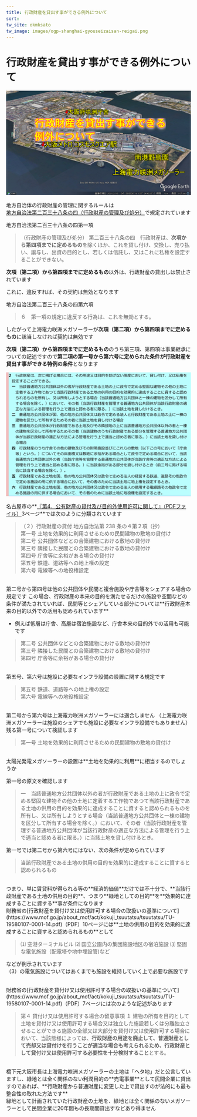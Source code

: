 ```yaml
---
title: 行政財産を貸出す事ができる例外について    
sort: 
tw_site: okmksato
tw_image: images/ogp-shanghai-gyouseizaisan-reigai.png  
---
```

# 行政財産を貸出す事ができる例外について  
![行政財産](images/ogp-shanghai-gyouseizaisan-reigai.png)

地方自治体の行政財産の管理に関するルールは  
[地方自治法第二百三十八条の四（行政財産の管理及び処分）](https://elaws.e-gov.go.jp/document?lawid=322AC0000000067_20220601_503AC0000000050#Mp-At_238_4)で規定されています

地方自治法第二百三十八条の四第一項

>（行政財産の管理及び処分）
第二百三十八条の四　行政財産は、**次項から第四項までに定めるもの**を除くほか、これを貸し付け、交換し、売り払い、譲与し、出資の目的とし、若しくは信託し、又はこれに私権を設定することができない。

**次項（第二項）から第四項までに定めるもの**以外は、行政財産の貸出しは禁止されています

これに、違反すれば、その契約は無効となります

地方自治法第二百三十八条の四第六項

>６　第一項の規定に違反する行為は、これを無効とする。

したがって上海電力咲洲メガソーラーが**次項（第二項）から第四項までに定めるもの**に該当しなければ契約は無効です

**次項（第二項）から第四項までに定めるもの**のうち第三項、第四項は事業継承についての記述ですので**第二項の第一号から第六号に定められた条件が行政財産を貸出す事ができる特例の条件**となります

![第二百三十八条の四第二項](images/tihoujiti-238-4-2.png)

名古屋市の**[『第4．公有財産の貸付及び目的外使用許可に関して』（PDFファイル）](https://www.city.nagoya.jp/kansa/cmsfiles/contents/0000032/32767/h23_hokatsu_honbun03.pdf)3ページ**では次のように分類されています

>（２）行政財産の貸付 地方自治法第 238 条の４第２項（抄）  
第一号 土地を効果的に利用させるための民間建物の敷地の貸付け  
第二号 公共団体などとの合築建物における敷地の貸付け  
第三号 隣接した民間との合築建物における敷地の貸付け  
第四号 庁舎等に余裕がある場合の貸付け  
第五号 鉄道、道路等への地上権の設定  
第六号 電線等への地役権設定

<br />
第二号から第四号は他の公共団体や民間と複合施設や庁舎等をシェアする場合の規定です  
この場合、行政財産の本来の目的を満たせるだけの施設や空間などの条件が満たされていれば、民間等とシェアしている部分については**行政財産本来の目的以外での活用も認められています**

- 例えば低層は庁舎、高層は宿泊施設など、庁舎本来の目的外での活用も可能です  

>第二号 公共団体などとの合築建物における敷地の貸付け  
第三号 隣接した民間との合築建物における敷地の貸付け  
第四号 庁舎等に余裕がある場合の貸付け  

<br />
第五号、第六号は施設に必要なインフラ設備の設置に関する規定です

>第五号 鉄道、道路等への地上権の設定  
第六号 電線等への地役権設定  

<br />
第二号から第六号は上海電力咲洲メガソーラーには適合しません  
（上海電力咲洲メガソーラーは施設のシェアでも施設に必要なインフラ設備でもありません）

<br />
残る第一号について検証します

>第一号 土地を効果的に利用させるための民間建物の敷地の貸付け  

<br />
太陽光発電メガソーラーの設置は**土地を効果的に利用**に相当するのでしょうか

第一号の原文を確認します

>一　当該普通地方公共団体以外の者が行政財産である土地の上に政令で定める堅固な建物その他の土地に定着する工作物であつて当該行政財産である土地の供用の目的を効果的に達成することに資すると認められるものを所有し、又は所有しようとする場合（当該普通地方公共団体と一棟の建物を区分して所有する場合を除く。）において、その者（当該行政財産を管理する普通地方公共団体が当該行政財産の適正な方法による管理を行う上で適当と認める者に限る。）に当該土地を貸し付けるとき。

第一号では第二号から第六号にはない、次の条件が定められています

>当該行政財産である土地の供用の目的を効果的に達成することに資すると認められるもの

<br />
つまり、単に賃貸料が得られる等の**経済的価値**だけでは不十分で、**当該行政財産である土地の供用の目的**、つまり**緑地としての目的**を**効果的に達成することに資する**事が条件になります

<br />
財務省の[行政財産を貸付け又は使用許可する場合の取扱いの基準について](https://www.mof.go.jp/about_mof/act/kokuji_tsuutatsu/tsuutatsu/TU-19580107-0001-14.pdf)（PDF）10ページには**土地の供用の目的を効果的に達成することに資すると認められるもの**として

>⑴ 空港ターミナルビル
⑵ 国立公園内の集団施設地区の宿泊施設
⑶ 堅固な電気施設（配電塔や地中埋設管)など

などが例示されています  
（3）の電気施設についてはあくまでも施設を維持していく上で必要な施設です

<br />
財務省の[行政財産を貸付け又は使用許可する場合の取扱いの基準について](https://www.mof.go.jp/about_mof/act/kokuji_tsuutatsu/tsuutatsu/TU-19580107-0001-14.pdf)（PDF）7ページには次のような記述があります

>第４ 貸付け又は使用許可する場合の留意事項
１ 建物の所有を目的として土地を貸付け又は使用許可する場合又は独立した施設若しくは分離独立させることができる施設の全部又は大部分を貸付け又は使用許可する場合において、当該態様によっては、**行政財産の用途を廃止して、普通財産として売却又は貸付けを行うことが適当な場合も考えられるため、行政財産として貸付け又は使用許可する必要性を十分検討すること**とする。

<br />
橋下元大阪市長は上海電力咲洲メガソーラーの土地は「ヘタ地」だと公言していますし、緑地とは全く関係のない利潤目的の**売電事業**として民間企業に貸出すのであれば、**行政財産から普通財産に変更した上で貸出すのが法的にも最も整合性の取れた方法です**

<br />
緑地として計画されていた行政財産の土地を、緑地とは全く関係のないメガソーラーとして民間企業に20年間もの長期間貸出すなどあり得ません
